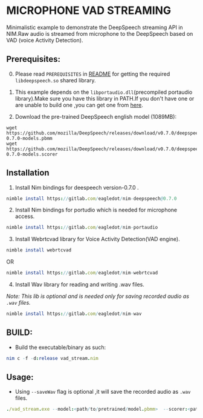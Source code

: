# MICROPHONE VAD STREAMING
Minimalistic example to demonstrate the DeepSpeech streaming  API in NIM.Raw audio is streamed from microphone to the DeepSpeech based on VAD (voice Activity Detection).

## Prerequisites:
0) Please read ``PREREQUISITES`` in [README](../README.md)  for getting the required ``libdeepspeech.so`` shared library.
1) This example depends on the ``libportaudio.dll``(precompiled portaudio library).Make sure you have this library  in PATH.If you don't have one or are unable to build one ,you can get one from [here](https://gitlab.com/eagledot/nim-portaudio/lib).

2) Download the pre-trained DeepSpeech english model (1089MB):

```
wget https://github.com/mozilla/DeepSpeech/releases/download/v0.7.0/deepspeech-0.7.0-models.pbmm
wget https://github.com/mozilla/DeepSpeech/releases/download/v0.7.0/deepspeech-0.7.0-models.scorer
```


## Installation

1. Install Nim bindings for deespeech version-0.7.0 . 
```nim
nimble install https://gitlab.com/eagledot/nim-deepspeech@0.7.0
```

2. Install Nim bindings for portudio which is  needed for microphone access.

```nim
nimble install https://gitlab.com/eagledot/nim-portaudio
```

3. Install Webrtcvad library for Voice Activity Detection(VAD engine).
```nim
nimble install webrtcvad
```  
OR

```nim
nimble install https://gitlab.com/eagledot/nim-webrtcvad
```

4. Install Wav library for reading and writing .wav files.

_Note: This lib is optional and is needed only for saving recorded audio as ``.wav`` files._
```nim
nimble install https://gitlab.com/eagledot/nim-wav
```


## BUILD:
*  Build the executable/binary as such:
```nim
nim c -f -d:release vad_stream.nim
```

## Usage:
* Using ``--saveWav`` flag is optional ,it will save the recorded audio as `.wav` files. 
``` nim 
./vad_stream.exe --model:<path/to/pretrained/model.pbmm>  --scorer:<path/to/.scorer>  --saveWav
```





